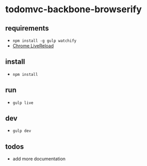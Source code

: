todomvc-backbone-browserify
===========================

requirements
------------

* `npm install -g gulp watchify`
* [Chrome LiveReload](https://chrome.google.com/webstore/detail/livereload/jnihajbhpnppcggbcgedagnkighmdlei)

install
-------

* `npm install`

run
---

* `gulp live`

dev
---

* `gulp dev`

todos
-----
* add more documentation
